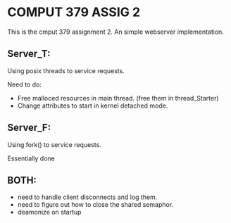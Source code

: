 COMPUT 379 ASSIG 2
==================

This is the cmput 379 assignment 2. An simple webserver implementation.

Server_T:
---------

Using posix threads to service requests.

Need to do:
*	Free malloced resources in main thread. (free them in thread_Starter)
*	Change attributes to start in kernel detached mode.

Server_F:
---------

Using fork() to service requests.

Essentially done


BOTH:
-----

*	need to handle client disconnects and log them.
*	need to figure out how to close the shared semaphor.
*	deamonize on startup